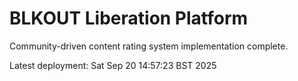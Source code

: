# BLKOUT Liberation Platform

Community-driven content rating system implementation complete.

Latest deployment: Sat Sep 20 14:57:23 BST 2025

